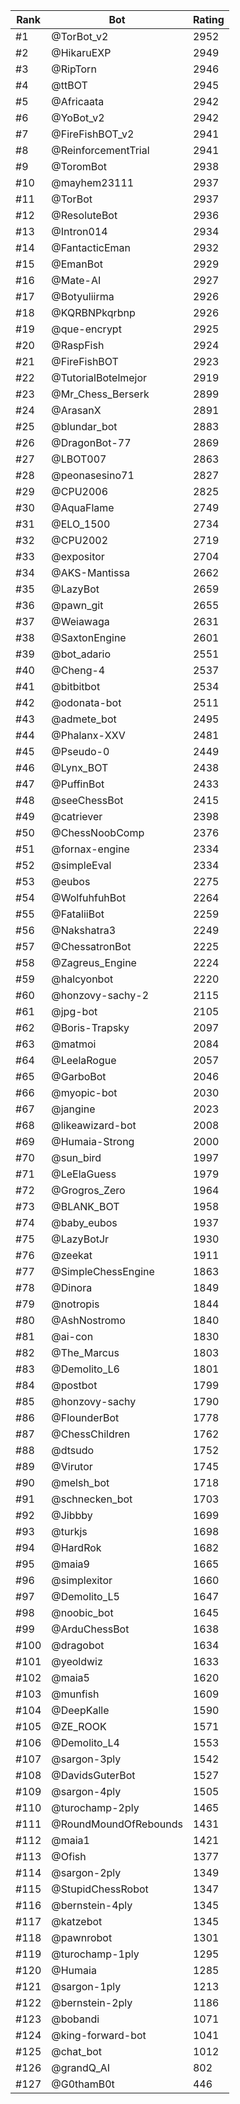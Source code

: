 Rank|Bot|Rating
---|---|---
#1|@TorBot_v2|2952
#2|@HikaruEXP|2949
#3|@RipTorn|2946
#4|@ttBOT|2945
#5|@Africaata|2942
#6|@YoBot_v2|2942
#7|@FireFishBOT_v2|2941
#8|@ReinforcementTrial|2941
#9|@ToromBot|2938
#10|@mayhem23111|2937
#11|@TorBot|2937
#12|@ResoluteBot|2936
#13|@Intron014|2934
#14|@FantacticEman|2932
#15|@EmanBot|2929
#16|@Mate-AI|2927
#17|@Botyuliirma|2926
#18|@KQRBNPkqrbnp|2926
#19|@que-encrypt|2925
#20|@RaspFish|2924
#21|@FireFishBOT|2923
#22|@TutorialBotelmejor|2919
#23|@Mr_Chess_Berserk|2899
#24|@ArasanX|2891
#25|@blundar_bot|2883
#26|@DragonBot-77|2869
#27|@LBOT007|2863
#28|@peonasesino71|2827
#29|@CPU2006|2825
#30|@AquaFlame|2749
#31|@ELO_1500|2734
#32|@CPU2002|2719
#33|@expositor|2704
#34|@AKS-Mantissa|2662
#35|@LazyBot|2659
#36|@pawn_git|2655
#37|@Weiawaga|2631
#38|@SaxtonEngine|2601
#39|@bot_adario|2551
#40|@Cheng-4|2537
#41|@bitbitbot|2534
#42|@odonata-bot|2511
#43|@admete_bot|2495
#44|@Phalanx-XXV|2481
#45|@Pseudo-0|2449
#46|@Lynx_BOT|2438
#47|@PuffinBot|2433
#48|@seeChessBot|2415
#49|@catriever|2398
#50|@ChessNoobComp|2376
#51|@fornax-engine|2334
#52|@simpleEval|2334
#53|@eubos|2275
#54|@WolfuhfuhBot|2264
#55|@FataliiBot|2259
#56|@Nakshatra3|2249
#57|@ChessatronBot|2225
#58|@Zagreus_Engine|2224
#59|@halcyonbot|2220
#60|@honzovy-sachy-2|2115
#61|@jpg-bot|2105
#62|@Boris-Trapsky|2097
#63|@matmoi|2084
#64|@LeelaRogue|2057
#65|@GarboBot|2046
#66|@myopic-bot|2030
#67|@jangine|2023
#68|@likeawizard-bot|2008
#69|@Humaia-Strong|2000
#70|@sun_bird|1997
#71|@LeElaGuess|1979
#72|@Grogros_Zero|1964
#73|@BLANK_BOT|1958
#74|@baby_eubos|1937
#75|@LazyBotJr|1930
#76|@zeekat|1911
#77|@SimpleChessEngine|1863
#78|@Dinora|1849
#79|@notropis|1844
#80|@AshNostromo|1840
#81|@ai-con|1830
#82|@The_Marcus|1803
#83|@Demolito_L6|1801
#84|@postbot|1799
#85|@honzovy-sachy|1790
#86|@FlounderBot|1778
#87|@ChessChildren|1762
#88|@dtsudo|1752
#89|@Virutor|1745
#90|@melsh_bot|1718
#91|@schnecken_bot|1703
#92|@Jibbby|1699
#93|@turkjs|1698
#94|@HardRok|1682
#95|@maia9|1665
#96|@simplexitor|1660
#97|@Demolito_L5|1647
#98|@noobic_bot|1645
#99|@ArduChessBot|1638
#100|@dragobot|1634
#101|@yeoldwiz|1633
#102|@maia5|1620
#103|@munfish|1609
#104|@DeepKalle|1590
#105|@ZE_ROOK|1571
#106|@Demolito_L4|1553
#107|@sargon-3ply|1542
#108|@DavidsGuterBot|1527
#109|@sargon-4ply|1505
#110|@turochamp-2ply|1465
#111|@RoundMoundOfRebounds|1431
#112|@maia1|1421
#113|@Ofish|1377
#114|@sargon-2ply|1349
#115|@StupidChessRobot|1347
#116|@bernstein-4ply|1345
#117|@katzebot|1345
#118|@pawnrobot|1301
#119|@turochamp-1ply|1295
#120|@Humaia|1285
#121|@sargon-1ply|1213
#122|@bernstein-2ply|1186
#123|@bobandi|1071
#124|@king-forward-bot|1041
#125|@chat_bot|1012
#126|@grandQ_AI|802
#127|@G0thamB0t|446
